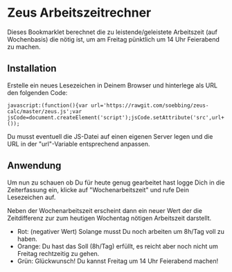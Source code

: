 # Zeus Arbeitszeitrechner

Dieses Bookmarklet berechnet die zu leistende/geleistete Arbeitszeit (auf Wochenbasis) die nötig ist, um am Freitag
pünktlich um 14 Uhr Feierabend zu machen.

## Installation

Erstelle ein neues Lesezeichen in Deinem Browser und hinterlege als URL den folgenden Code:

    javascript:(function(){var url='https://rawgit.com/soebbing/zeus-calc/master/zeus.js';var jsCode=document.createElement('script');jsCode.setAttribute('src',url+'?'+Math.random());document.body.appendChild(jsCode);}());

Du musst eventuell die JS-Datei auf einen eigenen Server legen und die URL in der "url"-Variable entsprechend anpassen.

## Anwendung

Um nun zu schauen ob Du für heute genug gearbeitet hast logge Dich in die Zeiterfassung ein, klicke auf "Wochenarbeitszeit"
und rufe Dein Lesezeichen auf.

Neben der Wochenarbeitszeit erscheint dann ein neuer Wert der die Zeitdifferenz zur zum heutigen Wochentag nötigen Arbeitszeit darstellt.

- Rot: (negativer Wert) Solange musst Du noch arbeiten um 8h/Tag voll zu haben.
- Orange: Du hast das Soll (8h/Tag) erfüllt, es reicht aber noch nicht um Freitag rechtzeitig zu gehen.
- Grün: Glückwunsch! Du kannst Freitag um 14 Uhr Feierabend machen!